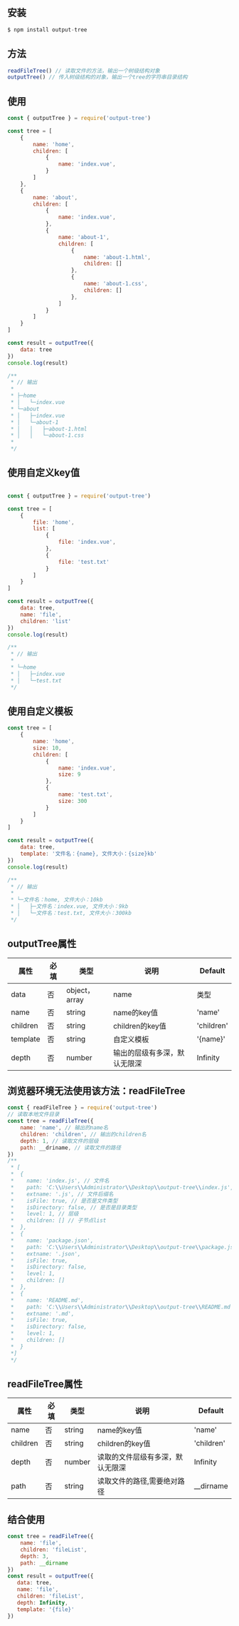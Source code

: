 ## 安装

```js
$ npm install output-tree
```

## 方法
``` js
readFileTree() // 读取文件的方法，输出一个树级结构对象
outputTree() // 传入树级结构的对象，输出一个tree的字符串目录结构
```

## 使用
``` js
const { outputTree } = require('output-tree')

const tree = [
    {
        name: 'home',
        children: [
            {
                name: 'index.vue',
            }
        ]
    },
    {
        name: 'about',
        children: [
            {
                name: 'index.vue',
            },
            {
                name: 'about-1',
                children: [
                    {
                        name: 'about-1.html',
                        children: []
                    },
                    {
                        name: 'about-1.css',
                        children: []
                    },
                ]
            }
        ]
    }
]

const result = outputTree({
    data: tree
})
console.log(result)

/**
 * // 输出
 * 
 * ├─home
 * │   └─index.vue
 * └─about        
 * │   ├─index.vue
 * │   └─about-1
 * │   │   ├─about-1.html
 * │   │   └─about-1.css
 *
 */
```

## 使用自定义key值
``` js

const { outputTree } = require('output-tree')

const tree = [
    {
        file: 'home',
        list: [
            {
                file: 'index.vue',
            },
            {
                file: 'test.txt'
            }
        ]
    }
]

const result = outputTree({
    data: tree,
    name: 'file',
    children: 'list'
})
console.log(result)

/**
 * // 输出
 * 
 * └─home
 * │   ├─index.vue
 * │   └─test.txt
 */

```

## 使用自定义模板
``` js
const tree = [
    {
        name: 'home',
        size: 10,
        children: [
            {
                name: 'index.vue',
                size: 9
            },
            {
                name: 'test.txt',
                size: 300
            }
        ]
    }
]

const result = outputTree({
    data: tree,
    template: '文件名：{name}, 文件大小：{size}kb'
})
console.log(result)

/**
 * // 输出
 * 
 * └─文件名：home, 文件大小：10kb
 * │   ├─文件名：index.vue, 文件大小：9kb
 * │   └─文件名：test.txt, 文件大小：300kb
 */
```

## outputTree属性

| 属性     | 必填    | 类型    |  说明   | Default |
| ------- | ------- | ------- | ------  | ------- |
| data    | 否       | object，array | name     | 类型    |
| name    | 否       | string | name的key值     | 'name'    |
| children | 否      | string | children的key值     | 'children'    |
| template | 否      | string | 自定义模板     | '{name}'    |
| depth    | 否      | number | 输出的层级有多深，默认无限深     | Infinity    |




## 浏览器环境无法使用该方法：readFileTree
```js
const { readFileTree } = require('output-tree')
// 读取本地文件目录
const tree = readFileTree({
    name: 'name', // 输出的name名
    children: 'children', // 输出的children名
    depth: 1, // 读取文件的层级
    path: __driname, // 读取文件的路径
})
/**
 * [
 *  {
 *    name: 'index.js', // 文件名
 *    path: 'C:\\Users\\Administrator\\Desktop\\output-tree\\index.js', // 文件路径
 *    extname: '.js', // 文件后缀名
 *    isFile: true, // 是否是文件类型
 *    isDirectory: false, // 是否是目录类型
 *    level: 1, // 层级
 *    children: [] // 子节点list
 *  },
 *  {
 *    name: 'package.json',
 *    path: 'C:\\Users\\Administrator\\Desktop\\output-tree\\package.json',
 *    extname: '.json',
 *    isFile: true,
 *    isDirectory: false,
 *    level: 1,
 *    children: []
 *  },
 *  {
 *    name: 'README.md',
 *    path: 'C:\\Users\\Administrator\\Desktop\\output-tree\\README.md',
 *    extname: '.md',
 *    isFile: true,
 *    isDirectory: false,
 *    level: 1,
 *    children: []
 *  }
 *]
 */
```


## readFileTree属性

| 属性     | 必填    | 类型    |  说明   | Default |
| ------- | ------- | ------- | ------  | ------- |
| name    | 否       | string | name的key值     | 'name'    |
| children | 否      | string | children的key值     | 'children'    |
| depth    | 否      | number | 读取的文件层级有多深，默认无限深     | Infinity    |
| path    | 否       | string | 读取文件的路径,需要绝对路径     | __dirname    |


## 结合使用

```js
const tree = readFileTree({
    name: 'file',
    children: 'fileList',
    depth: 3,
    path: __dirname
})
const result = outputTree({
   data: tree,
   name: 'file',
   children: 'fileList',
   depth: Infinity,
   template: '{file}'
})

```
